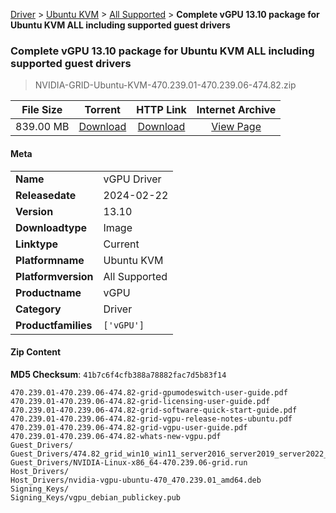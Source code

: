 
[Driver](/README.md)  >  [Ubuntu KVM](/index/Driver/Ubuntu_KVM.md)  >  [All Supported](/index/Driver/Ubuntu_KVM/All_Supported.md)  >  **Complete vGPU 13.10 package for Ubuntu KVM ALL including supported guest drivers**


###    Complete vGPU 13.10 package for Ubuntu KVM ALL including supported guest drivers

> NVIDIA-GRID-Ubuntu-KVM-470.239.01-470.239.06-474.82.zip   


| **File Size** | **Torrent**  | **HTTP Link** | **Internet Archive** |
|:-------------:|:------------:|:-------------:|:--------------------:|
| 839.00 MB |  [Download](https://archive.org/download/nvgpu_NVIDIA-GRID-Ubuntu-KVM-470.239.01-470.239.06-474.82.zip/nvgpu_NVIDIA-GRID-Ubuntu-KVM-470.239.01-470.239.06-474.82.zip_archive.torrent)       | [Download](https://archive.org/compress/nvgpu_NVIDIA-GRID-Ubuntu-KVM-470.239.01-470.239.06-474.82.zip) | [View Page](https://archive.org/details/nvgpu_NVIDIA-GRID-Ubuntu-KVM-470.239.01-470.239.06-474.82.zip)       |

#### Meta

<table>
<tr><td><strong>Name</strong></td><td>vGPU Driver</td></tr>
<tr><td><strong>Releasedate</strong></td><td>2024-02-22</td></tr>
<tr><td><strong>Version</strong></td><td>13.10</td></tr>
<tr><td><strong>Downloadtype</strong></td><td>Image</td></tr>
<tr><td><strong>Linktype</strong></td><td>Current</td></tr>
<tr><td><strong>Platformname</strong></td><td>Ubuntu KVM</td></tr>
<tr><td><strong>Platformversion</strong></td><td>All Supported</td></tr>
<tr><td><strong>Productname</strong></td><td>vGPU</td></tr>
<tr><td><strong>Category</strong></td><td>Driver</td></tr>
<tr><td><strong>Productfamilies</strong></td><td><code>['vGPU']</code></td></tr>
</table>

#### Zip Content

**MD5 Checksum**: `41b7c6f4cfb388a78882fac7d5b83f14`

```text
470.239.01-470.239.06-474.82-grid-gpumodeswitch-user-guide.pdf
470.239.01-470.239.06-474.82-grid-licensing-user-guide.pdf
470.239.01-470.239.06-474.82-grid-software-quick-start-guide.pdf
470.239.01-470.239.06-474.82-grid-vgpu-release-notes-ubuntu.pdf
470.239.01-470.239.06-474.82-grid-vgpu-user-guide.pdf
470.239.01-470.239.06-474.82-whats-new-vgpu.pdf
Guest_Drivers/
Guest_Drivers/474.82_grid_win10_win11_server2016_server2019_server2022_64bit_international.exe
Guest_Drivers/NVIDIA-Linux-x86_64-470.239.06-grid.run
Host_Drivers/
Host_Drivers/nvidia-vgpu-ubuntu-470_470.239.01_amd64.deb
Signing_Keys/
Signing_Keys/vgpu_debian_publickey.pub
```